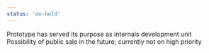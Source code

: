 ```yaml
---
status: 'on-hold'
---
```

Prototype has served its purpose as internals development unit  
Possibility of public sale in the future; currently not on high priority